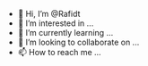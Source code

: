 - 👋 Hi, I’m @Rafidt
- 👀 I’m interested in ...
- 🌱 I’m currently learning ...
- 💞️ I’m looking to collaborate on ...
- 📫 How to reach me ...

<!---
Rafidt/Rafidt is a ✨ special ✨ repository because its `README.md` (this file) appears on your GitHub profile.
You can click the Preview link to take a look at your changes.
--->
